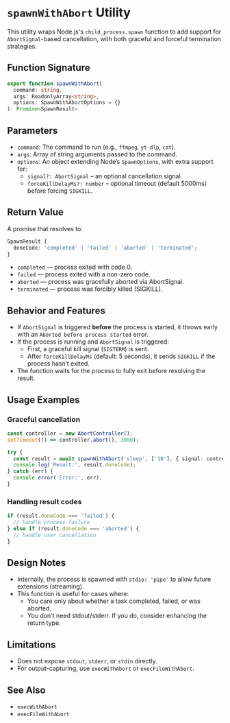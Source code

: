 # `spawnWithAbort` Utility

This utility wraps Node.js's `child_process.spawn` function to add support for `AbortSignal`-based cancellation, with both graceful and forceful termination strategies.

## Function Signature

```ts
export function spawnWithAbort(  
  command: string,  
  args: ReadonlyArray<string>,  
  options: SpawnWithAbortOptions = {}  
): Promise<SpawnResult>
```

## Parameters

- `command`: The command to run (e.g., `ffmpeg`, `yt-dlp`, `cat`).
- `args`: Array of string arguments passed to the command.
- `options`: An object extending Node’s `SpawnOptions`, with extra support for:
  - `signal?: AbortSignal` – an optional cancellation signal.
  - `forceKillDelayMs?: number` – optional timeout (default 5000ms) before forcing `SIGKILL`.

## Return Value

A promise that resolves to:

```ts
SpawnResult {
  doneCode: 'completed' | 'failed' | 'aborted' | 'terminated';
}
```

- `completed` — process exited with code 0.
- `failed` — process exited with a non-zero code.
- `aborted` — process was gracefully aborted via AbortSignal.
- `terminated` — process was forcibly killed (SIGKILL).

## Behavior and Features

- If `AbortSignal` is triggered **before** the process is started, it throws early with an `Aborted before process started` error.
- If the process is running and `AbortSignal` is triggered:
  - First, a graceful kill signal (`SIGTERM`) is sent.
  - After `forceKillDelayMs` (default: 5 seconds), it sends `SIGKILL` if the process hasn’t exited.
- The function waits for the process to fully exit before resolving the result.

## Usage Examples

### Graceful cancellation

```ts
const controller = new AbortController();
setTimeout(() => controller.abort(), 3000);

try {
  const result = await spawnWithAbort('sleep', ['10'], { signal: controller.signal });
  console.log('Result:', result.doneCode);
} catch (err) {
  console.error('Error:', err);
}
```

### Handling result codes

```ts
if (result.doneCode === 'failed') {
  // handle process failure
} else if (result.doneCode === 'aborted') {
  // handle user cancellation
}
```

## Design Notes

- Internally, the process is spawned with `stdio: 'pipe'` to allow future extensions (streaming).
- This function is useful for cases where:
  - You care only about whether a task completed, failed, or was aborted.
  - You don't need stdout/stderr. If you do, consider enhancing the return type.

## Limitations

- Does not expose `stdout`, `stderr`, or `stdin` directly.
- For output-capturing, use `execWithAbort` or `execFileWithAbort`.

## See Also

- `execWithAbort`
- `execFileWithAbort`
